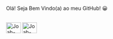 Olá! Seja Bem Vindo(a) ao meu GitHub! 😀

<div style="display: inline_block"><br>
  <img align="center" alt="Joab-Spring" height="30" width="40" src="https://cdn.jsdelivr.net/gh/devicons/devicon/icons/spring/spring-original.svg" />
  <img align="center" alt="Joab-Pythhon" height="30" width="40" src="https://cdn.jsdelivr.net/gh/devicons/devicon/icons/python/python-original.svg" />
               
</div>
